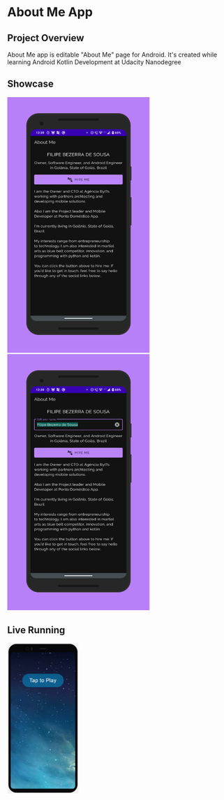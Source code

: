 # About Me App

## Project Overview

About Me app is editable "About Me" page for Android. It's created while learning Android Kotlin Development at Udacity Nanodegree

## Showcase

<div>
    <img src="./art/showcase/phone-portrait-showcase-01.png" heigth="640" width="326">
    <img src="./art/showcase/phone-portrait-showcase-02.png" heigth="640" width="326">
</div>

## Live Running

<a href="https://appetize.io/app/199qh4y2vn931486jv77z6f04c?device=pixel4&scale=75&orientation=portrait&osVersion=10.0&deviceColor=black&autoplay=true" target="_blank"><img src="./art/live/Appetize-Pixel4.png" heigth="320" width="163"></a>
